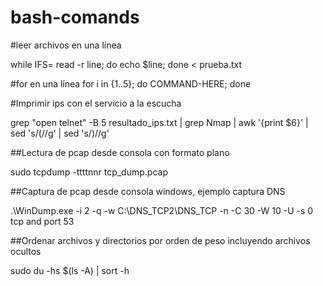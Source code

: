 # bash-comands


#leer archivos en una línea

while IFS= read -r line; do echo $line; done < prueba.txt

#for  en una línea
for i in {1..5}; do COMMAND-HERE; done

#Imprimir ips con el servicio a la escucha

grep "open  telnet" -B 5 resultado_ips.txt | grep Nmap  | awk '{print $6}' | sed 's/(//g' | sed 's/)//g'


##Lectura de pcap desde consola con formato plano

sudo tcpdump -ttttnnr tcp_dump.pcap

##Captura de pcap desde consola windows, ejemplo captura DNS

.\WinDump.exe -i 2 -q -w C:\DNS_TCP2\DNS_TCP -n -C 30 -W 10 -U -s 0 tcp and port 53 

##Ordenar archivos y directorios por orden de peso incluyendo archivos ocultos

sudo du -hs $(ls -A) | sort -h
